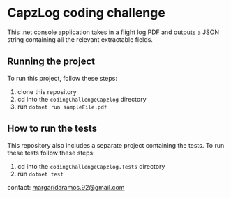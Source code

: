# CapzLog coding challenge

This .net console application takes in a flight log PDF and outputs a JSON string containing all the relevant extractable fields.


## Running the project

To run this project, follow these steps:

 1. clone this repository
 2. cd into the `codingChallengeCapzlog` directory
 3. run `dotnet run sampleFile.pdf`

## How to run the tests

This repository also includes a separate project containing the tests.
To run these tests follow these steps:

 1. cd into the `codingChallengeCapzlog.Tests` directory
 2. run `dotnet test`

contact: margaridaramos.92@gmail.com
